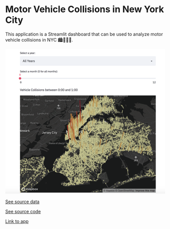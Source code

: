 # Motor Vehicle Collisions in New York City

This application is a Streamlit dashboard that can be used to analyze motor vehicle collisions in NYC 🏙️🗽💥🚗. 

![alt text](https://github.com/inespancorbo/Web-Applications/blob/master/Motor-Vehicle-Collisions-NYC/data/app-pic.png)



[See source data](https://data.cityofnewyork.us/Public-Safety/Motor-Vehicle-Collisions-Crashes/h9gi-nx95)

[See source code](https://github.com/inespancorbo/Web-Applications/blob/master/Motor-Vehicle-Collisions-NYC/webapp-MVA.py)

[Link to app](https://murmuring-shelf-00792.herokuapp.com)
